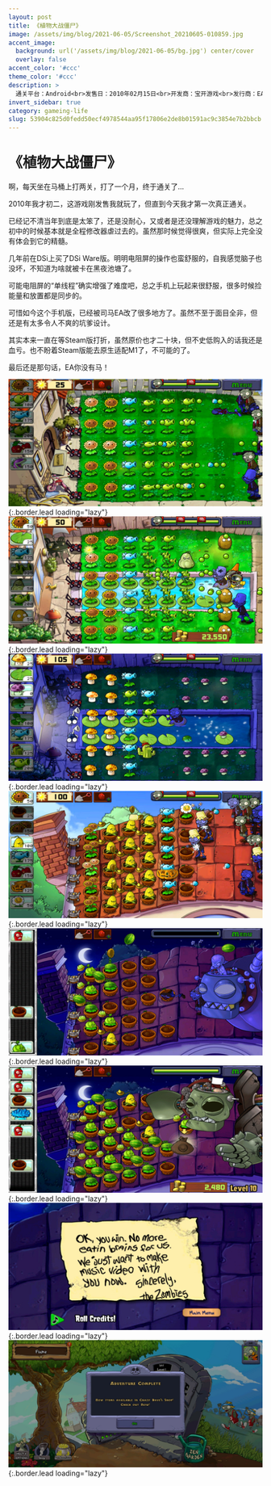 ```yaml
---
layout: post
title: 《植物大战僵尸》
image: /assets/img/blog/2021-06-05/Screenshot_20210605-010859.jpg
accent_image: 
  background: url('/assets/img/blog/2021-06-05/bg.jpg') center/cover
  overlay: false
accent_color: '#ccc'
theme_color: '#ccc'
description: >
  通关平台：Android<br>发售日：2010年02月15日<br>开发商：宝开游戏<br>发行商：EA<br>个人评分：87
invert_sidebar: true
category: gameing-life
slug: 53904c825d0fedd50ecf4978544aa95f17806e2de8b01591ac9c3854e7b2bbcb
---
```


# 《植物大战僵尸》

啊，每天坐在马桶上打两关，打了一个月，终于通关了…

2010年我才初二，这游戏刚发售我就玩了，但直到今天我才第一次真正通关。

已经记不清当年到底是太笨了，还是没耐心，又或者是还没理解游戏的魅力，总之初中的时候基本就是全程修改器虐过去的。虽然那时候觉得很爽，但实际上完全没有体会到它的精髓。

几年前在DSi上买了DSi Ware版。明明电阻屏的操作也蛮舒服的，自我感觉脑子也没坏，不知道为啥就被卡在黑夜池塘了。

可能电阻屏的“单线程”确实增强了难度吧，总之手机上玩起来很舒服，很多时候捡能量和放置都是同步的。

可惜如今这个手机版，已经被司马EA改了很多地方了。虽然不至于面目全非，但还是有太多令人不爽的坑爹设计。

其实本来一直在等Steam版打折，虽然原价也才二十块，但不史低购入的话我还是血亏。也不盼着Steam版能去原生适配M1了，不可能的了。

最后还是那句话，EA你没有马！


![](/assets/img/blog/2021-06-05/Screenshot_20210509-013651.jpg){:.border.lead loading="lazy"}
![](/assets/img/blog/2021-06-05/Screenshot_20210525-225735.jpg){:.border.lead loading="lazy"}
![](/assets/img/blog/2021-06-05/Screenshot_20210529-231241.jpg){:.border.lead loading="lazy"}
![](/assets/img/blog/2021-06-05/Screenshot_20210605-004237.jpg){:.border.lead loading="lazy"}
![](/assets/img/blog/2021-06-05/Screenshot_20210605-005814.jpg){:.border.lead loading="lazy"}
![](/assets/img/blog/2021-06-05/Screenshot_20210605-010509.jpg){:.border.lead loading="lazy"}
![](/assets/img/blog/2021-06-05/Screenshot_20210605-010532.jpg){:.border.lead loading="lazy"}
![](/assets/img/blog/2021-06-05/Screenshot_20210605-010551.jpg){:.border.lead loading="lazy"}